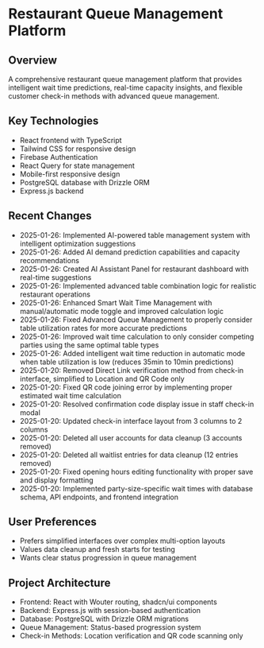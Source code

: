 # Restaurant Queue Management Platform

## Overview
A comprehensive restaurant queue management platform that provides intelligent wait time predictions, real-time capacity insights, and flexible customer check-in methods with advanced queue management.

## Key Technologies
- React frontend with TypeScript
- Tailwind CSS for responsive design
- Firebase Authentication
- React Query for state management
- Mobile-first responsive design
- PostgreSQL database with Drizzle ORM
- Express.js backend

## Recent Changes
- 2025-01-26: Implemented AI-powered table management system with intelligent optimization suggestions
- 2025-01-26: Added AI demand prediction capabilities and capacity recommendations  
- 2025-01-26: Created AI Assistant Panel for restaurant dashboard with real-time suggestions
- 2025-01-26: Implemented advanced table combination logic for realistic restaurant operations
- 2025-01-26: Enhanced Smart Wait Time Management with manual/automatic mode toggle and improved calculation logic
- 2025-01-26: Fixed Advanced Queue Management to properly consider table utilization rates for more accurate predictions
- 2025-01-26: Improved wait time calculation to only consider competing parties using the same optimal table types
- 2025-01-26: Added intelligent wait time reduction in automatic mode when table utilization is low (reduces 35min to 10min predictions)
- 2025-01-20: Removed Direct Link verification method from check-in interface, simplified to Location and QR Code only
- 2025-01-20: Fixed QR code joining error by implementing proper estimated wait time calculation
- 2025-01-20: Resolved confirmation code display issue in staff check-in modal
- 2025-01-20: Updated check-in interface layout from 3 columns to 2 columns
- 2025-01-20: Deleted all user accounts for data cleanup (3 accounts removed)
- 2025-01-20: Deleted all waitlist entries for data cleanup (12 entries removed)
- 2025-01-20: Fixed opening hours editing functionality with proper save and display formatting
- 2025-01-20: Implemented party-size-specific wait times with database schema, API endpoints, and frontend integration

## User Preferences
- Prefers simplified interfaces over complex multi-option layouts
- Values data cleanup and fresh starts for testing
- Wants clear status progression in queue management

## Project Architecture
- Frontend: React with Wouter routing, shadcn/ui components
- Backend: Express.js with session-based authentication
- Database: PostgreSQL with Drizzle ORM migrations
- Queue Management: Status-based progression system
- Check-in Methods: Location verification and QR code scanning only